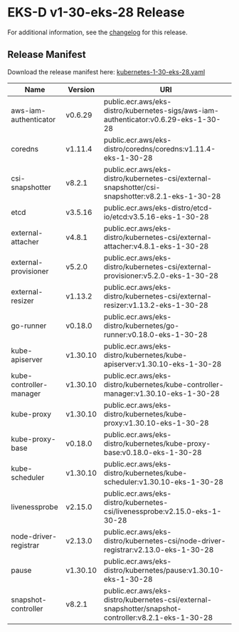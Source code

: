 # EKS-D v1-30-eks-28 Release

For additional information, see the [changelog](CHANGELOG-v1-30-eks-28.md) for this release.

## Release Manifest

Download the release manifest here: [kubernetes-1-30-eks-28.yaml](https://distro.eks.amazonaws.com/kubernetes-1-30/kubernetes-1-30-eks-28.yaml)

| Name | Version | URI |
|------|---------|-----|
| aws-iam-authenticator | v0.6.29 | public.ecr.aws/eks-distro/kubernetes-sigs/aws-iam-authenticator:v0.6.29-eks-1-30-28 |
| coredns | v1.11.4 | public.ecr.aws/eks-distro/coredns/coredns:v1.11.4-eks-1-30-28 |
| csi-snapshotter | v8.2.1 | public.ecr.aws/eks-distro/kubernetes-csi/external-snapshotter/csi-snapshotter:v8.2.1-eks-1-30-28 |
| etcd | v3.5.16 | public.ecr.aws/eks-distro/etcd-io/etcd:v3.5.16-eks-1-30-28 |
| external-attacher | v4.8.1 | public.ecr.aws/eks-distro/kubernetes-csi/external-attacher:v4.8.1-eks-1-30-28 |
| external-provisioner | v5.2.0 | public.ecr.aws/eks-distro/kubernetes-csi/external-provisioner:v5.2.0-eks-1-30-28 |
| external-resizer | v1.13.2 | public.ecr.aws/eks-distro/kubernetes-csi/external-resizer:v1.13.2-eks-1-30-28 |
| go-runner | v0.18.0 | public.ecr.aws/eks-distro/kubernetes/go-runner:v0.18.0-eks-1-30-28 |
| kube-apiserver | v1.30.10 | public.ecr.aws/eks-distro/kubernetes/kube-apiserver:v1.30.10-eks-1-30-28 |
| kube-controller-manager | v1.30.10 | public.ecr.aws/eks-distro/kubernetes/kube-controller-manager:v1.30.10-eks-1-30-28 |
| kube-proxy | v1.30.10 | public.ecr.aws/eks-distro/kubernetes/kube-proxy:v1.30.10-eks-1-30-28 |
| kube-proxy-base | v0.18.0 | public.ecr.aws/eks-distro/kubernetes/kube-proxy-base:v0.18.0-eks-1-30-28 |
| kube-scheduler | v1.30.10 | public.ecr.aws/eks-distro/kubernetes/kube-scheduler:v1.30.10-eks-1-30-28 |
| livenessprobe | v2.15.0 | public.ecr.aws/eks-distro/kubernetes-csi/livenessprobe:v2.15.0-eks-1-30-28 |
| node-driver-registrar | v2.13.0 | public.ecr.aws/eks-distro/kubernetes-csi/node-driver-registrar:v2.13.0-eks-1-30-28 |
| pause | v1.30.10 | public.ecr.aws/eks-distro/kubernetes/pause:v1.30.10-eks-1-30-28 |
| snapshot-controller | v8.2.1 | public.ecr.aws/eks-distro/kubernetes-csi/external-snapshotter/snapshot-controller:v8.2.1-eks-1-30-28 |
